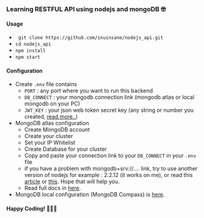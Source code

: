 ### Learning RESTFUL API using nodejs and mongoDB :nerd_face:

#### Usage

- ` git clone https://github.com/inuinsane/nodejs_api.git`
- `cd nodejs_api`
- `npm install`
- `npm start`

#### Configuration

- Create `.env` file contains
  - `PORT` : any port where you want to run this backend
  - `DB_CONNECT` : your mongodb connection link (mongodb atlas or local mongodb on your PC)
  - `JWT_KEY` : your json web token secret key (any string or number you created, [read more..](https://medium.com/jspoint/so-what-the-heck-is-jwt-or-json-web-token-dca8bcb719a6))
- MongoDB atlas configuration
   - Create MongoDB account
   - Create your cluster
   - Set your IP Whitelist
   - Create Database for your cluster
   - Copy and paste your connection link to your `DB_CONNECT` in your `.env` file 
   - if you have a problem with mongodb+srv://.... link, try to use another version of nodejs for example : 2.2.12 (it works on me), or read this [article](https://docs.mongodb.com/manual/reference/connection-string/) or [this](https://stackoverflow.com/questions/49894913/error-at-connecting-to-mongodb-atlas-server/55665459). Hope that will help you.
   - Read full docs in [here](https://docs.atlas.mongodb.com/).
- MongoDB local configuration (MongoDB Compass) is [here](https://codesource.io/build-a-restful-crud-api-using-node-express-and-mongodb/).

#### Happy Coding! :rocket::rocket::rocket:
